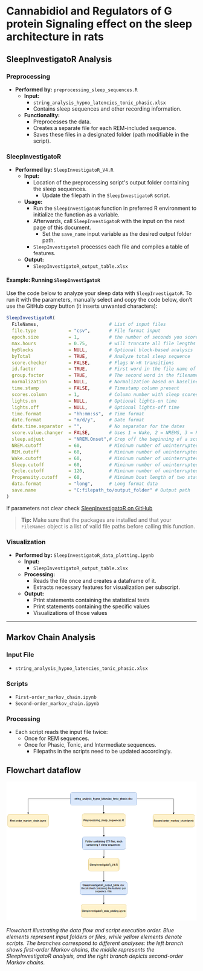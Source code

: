 # Cannabidiol and Regulators of G protein Signaling effect on the sleep architecture in rats

## SleepInvestigatoR Analysis

### Preprocessing
- **Performed by:** `preprocessing_sleep_sequences.R`
  - **Input:**  
    - `string_analysis_hypno_latencies_tonic_phasic.xlsx`
    - Contains sleep sequences and other recording information.
  - **Functionality:**
    - Preprocesses the data.
    - Creates a separate file for each REM-included sequence.
    - Saves these files in a designated folder (path modifiable in the script).

### SleepInvestigatoR
- **Performed by:** `SleepInvestigatoR_V4.R`
  - **Input:**
    - Location of the preprocessing script's output folder containing the sleep sequences.
      - Update the filepath in the `SleepInvestigatoR` script.
  - **Usage:**
    - Run the `SleepInvestigatoR` function in preferred R environment to initialize the function as a variable.
    - Afterwards, call `SleepInvestigatoR` with the input on the next page of this document.
      - Set the `save_name` input variable as the desired output folder path.
    - `SleepInvestigatoR` processes each file and compiles a table of features.
  - **Output:**
    - `SleepInvestigatoR_output_table.xlsx`


#### Example: Running `SleepInvestigatoR`

Use the code below to analyze your sleep data with `SleepInvestigatoR`. To run it with the parameters, manually select and copy the code below, don’t use the GitHub copy button (it inserts unwanted characters):

```r
SleepInvestigatoR(
  FileNames,                          # List of input files
  file.type            = "csv",       # File format input
  epoch.size           = 1,           # the number of seconds you scored in
  max.hours            = 0.75,        # will truncate all file lengths so they equal this number of hours (also adds values of lower than this number)
  byBlocks             = NULL,        # Optional block-based analysis
  byTotal              = TRUE,        # Analyze total sleep sequence
  score.checker        = FALSE,       # Flags W->R transitions
  id.factor            = TRUE,        # First word in the file name of each file name is the animal id
  group.factor         = TRUE,        # The second word in the filename indicates the grouping factor, such as treatment or condition
  normalization        = NULL,        # Normalization based on baseline values
  time.stamp           = FALSE,       # Timestamp column present
  scores.column        = 1,           # Column number with sleep scores (can only be 1st or 2nd column)
  lights.on            = NULL,        # Optional lights-on time
  lights.off           = NULL,        # Optional lights-off time
  time.format          = "hh:mm:ss",  # Time format
  date.format          = "m/d/y",     # Date format
  date.time.separator  = "",          # No separator for the dates
  score.value.changer  = FALSE,       # Uses 1 = Wake, 2 = NREMS, 3 = REMS. Set to FALSE if already the case; otherwise, specify as c(Wake, NREM, REM)
  sleep.adjust         = "NREM.Onset",# Crop off the beginning of a scored sleep file to the first minimum length NREM bout
  NREM.cutoff          = 60,          # Mininum number of uninterrupted epochs to be consider a formal bout of NREM
  REM.cutoff           = 60,          # Mininum number of uninterrupted epochs to be consider a formal bout of REM
  Wake.cutoff          = 60,          # Mininum number of uninterrupted epochs to be consider a formal bout of Wake
  Sleep.cutoff         = 60,          # Mininum number of uninterrupted epochs to be consider a formal bout of sleep (NREM+REM)
  Cycle.cutoff         = 120,         # Mininum number of uninterrupted epochs to be consider a formal sleep cycle
  Propensity.cutoff    = 60,          # Minimum bout length of two states in propensity measurements.
  data.format          = "long",      # Long format data
  save.name            = "C:filepath_to/output_folder" # Output path
)
```

If parameters not clear check [SleepInvestigatoR on GitHub](https://github.com/mgamble1023/SleepInvestigatoR)
>  **Tip:** Make sure that the packages are installed and that your `FileNames` object is a list of valid file paths before calling this function.


### Visualization
- **Performed by:** `SleepInvestigatoR_data_plotting.ipynb`
  - **Input:**
    - `SleepInvestigatoR_output_table.xlsx`
  - **Processing:**
    - Reads the file once and creates a dataframe of it.
    - Extracts necessary features for visualization per subscript.
  - **Output:**
    - Print statements containing the statistical tests
    - Print statements containing the specific values
    - Visualizations of those values

---

## Markov Chain Analysis

### Input File
- `string_analysis_hypno_latencies_tonic_phasic.xlsx`

### Scripts
- `First-order_markov_chain.ipynb`
- `Second-order_markov_chain.ipynb`

### Processing
- Each script reads the input file twice:
  - Once for REM sequences.
  - Once for Phasic, Tonic, and Intermediate sequences.
    - Filepaths in the scripts need to be updated accordingly.

## Flowchart dataflow
![SleepInvestigatoR Pipeline](data_flow_flowchart.png)

*Flowchart illustrating the data flow and script execution order. Blue elements represent input folders or files, while yellow elements denote scripts. The branches correspond to different analyses: the left branch shows first-order Markov chains, the middle represents the SleepInvestigatoR analysis, and the right branch depicts second-order Markov chains.*
